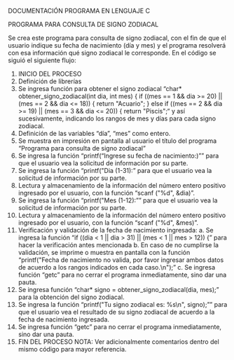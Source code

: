 DOCUMENTACIÓN PROGRAMA EN LENGUAJE C

PROGRAMA PARA CONSULTA DE SIGNO ZODIACAL 

Se crea este programa para consulta de signo zodiacal, con el fin de que el usuario indique su fecha de nacimiento (día y mes) y el programa resolverá con esa información qué signo zodiacal le corresponde. 
En el código se siguió el siguiente flujo: 
1)	INICIO DEL PROCESO
2)	Definición de librerías
3)	Se ingresa función para obtener el signo zodiacal “char* obtener_signo_zodiacal(int dia, int mes) { if ((mes == 1 && dia >= 20) || (mes == 2 && dia <= 18)) { return "Acuario"; } else if ((mes == 2 && dia >= 19) || (mes == 3 && dia <= 20)) { return "Piscis";“ y así sucesivamente, indicando los rangos de mes y días para cada signo zodiacal.
4)	Definición de las variables “día”, “mes” como entero.
5)	Se muestra en impresión en pantalla al usuario el título del programa “Programa para consulta de signo zodiacal”
6)	Se ingresa la función “printf(“Ingrese su fecha de nacimiento:)”” para que el usuario vea la solicitud de información por su parte.
7)	Se ingresa la función “printf("Dia (1-31):” para que el usuario vea la solicitud de información por su parte.
8)	Lectura y almacenamiento de la información del número entero positivo ingresado por el usuario, con la función “scanf ("%d", &dia)”.
9)	Se ingresa la función “printf("Mes (1-12):”” para que el usuario vea la solicitud de información por su parte.
10)	Lectura y almacenamiento de la información del número entero positivo ingresado por el usuario, con la función “scanf ("%d", &mes)”.
11)	Verificación y validación de la fecha de nacimiento ingresada:
a.	Se ingresa la función “if ((dia < 1 || dia > 31) || (mes < 1 || mes > 12)) {” para hacer la verificación antes mencionada
b.	En caso de no cumplirse la validación, se imprime o muestra en pantalla con la función “printf("Fecha de nacimiento no valida, por favor ingresar ambos datos de acuerdo a los rangos indicados en cada caso.\n");”
c.	Se ingresa función “getc” para no cerrar el programa inmediatamente, sino dar una pauta. 
12)	Se ingresa función “char* signo = obtener_signo_zodiacal(dia, mes);” para la obtención del signo zodiacal.
13)	Se ingresa la función “printf("Tu signo zodiacal es: %s\n", signo);”” para que el usuario vea el resultado de su signo zodiacal de acuerdo a la fecha de nacimiento ingresada.
14)	Se ingresa función “getc” para no cerrar el programa inmediatamente, sino dar una pauta. 
15)	FIN DEL PROCESO
NOTA: Ver adicionalmente comentarios dentro del mismo código para mayor referencia.
